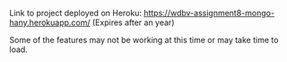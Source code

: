 Link to project deployed on Heroku: https://wdbv-assignment8-mongo-hany.herokuapp.com/ (Expires after an year)

Some of the features may not be working at this time or may take time to load.
